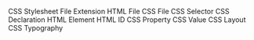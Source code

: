 CSS
Stylesheet
File Extension
HTML File
CSS File
CSS Selector
CSS Declaration
HTML Element
HTML ID
CSS Property
CSS Value
CSS Layout
CSS Typography
